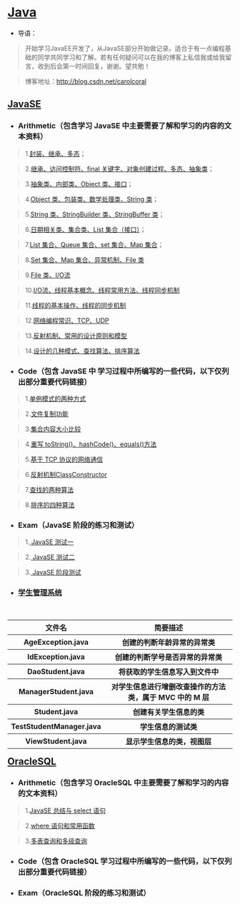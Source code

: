 # [Java](https://baike.baidu.com/item/java/85979)

* 导语：

>开始学习JavaEE开发了，从JavaSE部分开始做记录。适合于有一点编程基础的同学共同学习和了解。若有任何疑问可以在我的博客上私信我或给我留言，收到后会第一时间回复，谢谢。望共勉！

>博客地址：http://blog.csdn.net/carolcoral

## [JavaSE](https://baike.baidu.com/item/JAVA%20SE/4662159?fr=aladdin)

* ### Arithmetic（包含学习 JavaSE 中主要需要了解和学习的内容的文本资料）

>1.[封装、继承、多态](https://github.com/carolcoral/JavaLearn/blob/master/JavaSE/Arithmetic/Day09—封装、继承、多态.java)；  

>2.[继承、访问控制符、final 关键字、对象创建过程、多态、抽象类](https://github.com/carolcoral/JavaLearn/blob/master/JavaSE/Arithmetic/Day10—继承、访问控制符、final关键字、对象创建过程、多态、抽象类.java)；  

>3.[抽象类、内部类、Object 类、接口](https://github.com/carolcoral/JavaLearn/blob/master/JavaSE/Arithmetic/Day11—抽象类、接口、内部类、Object类.java)；   

>4.[Object 类、包装类、数学处理类、String 类](https://github.com/carolcoral/JavaLearn/blob/master/JavaSE/Arithmetic/Day12—Object类、包装类、数学处理类、String类.java)；  

>5.[String 类、StringBuilder 类、StringBuffer 类](https://github.com/carolcoral/JavaLearn/blob/master/JavaSE/Arithmetic/Day13—String类、StringBuilder类、StringBuffer类.java)； 

>6.[日期相关类、集合类、List 集合（接口）](https://github.com/carolcoral/JavaLearn/blob/master/JavaSE/Arithmetic/Day14—日期相关类、集合类、List集合（接口）.java)； 

>7.[List 集合、Queue 集合、set 集合、Map 集合](https://github.com/carolcoral/JavaLearn/blob/master/JavaSE/Arithmetic/Day15—List集合、Queue集合、set集合.java)； 

>8.[Set 集合、Map 集合、异常机制、File 类](https://github.com/carolcoral/JavaLearn/blob/master/JavaSE/Arithmetic/Day16—Set集合、Map集合、异常处理、File类.java)

>9.[File 类、I/O流](https://github.com/carolcoral/JavaLearn/blob/master/JavaSE/Arithmetic/Day17—File类、输入输出流.java)

>10.[I/O流、线程基本概念、线程常用方法、线程同步机制](https://github.com/carolcoral/JavaLearn/blob/master/JavaSE/Arithmetic/Day18—输入输出流、线程.java)

>11.[线程的基本操作、线程的同步机制](https://github.com/carolcoral/JavaLearn/blob/master/JavaSE/Arithmetic/Day19—线程的同步机制、线程的基本操作.java)

>12.[网络编程常识、TCP、UDP](https://github.com/carolcoral/JavaLearn/blob/master/JavaSE/Arithmetic/Day20—网络编程常识、TCP、UDP.java)

>13.[反射机制、常用的设计原则和模型](https://github.com/carolcoral/JavaLearn/blob/master/JavaSE/Arithmetic/Day21—反射机制、常用的设计原则和模型.java)

>14.[设计的几种模式、查找算法、排序算法](https://github.com/carolcoral/JavaLearn/blob/master/JavaSE/Arithmetic/Day22—查找算法、排序算法.java)


* ### Code（包含 JavaSE 中 学习过程中所编写的一些代码，以下仅列出部分重要代码链接）

>1.[单例模式的两种方式](https://github.com/carolcoral/JavaLearn/blob/master/JavaSE/Code/Singerton.java)

>2.[文件复制功能](https://github.com/carolcoral/JavaLearn/blob/master/JavaSE/Code/TestFileCopy.java)

>3.[集合内容大小比较](https://github.com/carolcoral/JavaLearn/blob/master/JavaSE/Code/TestSort.java)

>4.[重写 toString()、hashCode()、equals()方法](https://github.com/carolcoral/JavaLearn/blob/master/JavaSE/Code/Student.java)

>5.[基于 TCP 协议的网络通信](https://github.com/carolcoral/JavaLearn/blob/master/JavaSE/Code/ServerSocket.java)

>6.[反射机制ClassConstructor](https://github.com/carolcoral/JavaLearn/blob/master/JavaSE/Code/ClassConstructor.java)

>7.[查找的两种算法](https://github.com/carolcoral/JavaLearn/blob/master/JavaSE/Code/TestFind.java)

>8.[排序的四种算法](https://github.com/carolcoral/JavaLearn/blob/master/JavaSE/Code/TestSortArith.java)

* ### Exam（JavaSE 阶段的练习和测试）

>1.[ JavaSE 测试一](https://github.com/carolcoral/JavaLearn/blob/master/JavaSE/JavaSE%20测试一.java)

>2.[ JavaSE 测试二](https://github.com/carolcoral/JavaLearn/blob/master/JavaSE/JavaSE%20测试二.java)

>3.[ JavaSE 阶段测试](https://github.com/carolcoral/JavaLearn/blob/master/JavaSE/JavaSE%20阶段测试.java)


* ### [学生管理系统](https://github.com/carolcoral/JavaLearn/tree/master/JavaSE/Student)
<table align="right">
  <tr>
    <th>文件名</th>
    <th>简要描述</th>
  </tr>
  <tr>
    <th>AgeException.java</th>
    <th>创建的判断年龄异常的异常类</th>
  </tr>
  <tr>
    <th>IdException.java</th>
    <th>创建的判断学号是否异常的异常类</th>
  </tr>
  <tr>
    <th>DaoStudent.java</th>
    <th>将获取的学生信息写入到文件中</th>
  </tr>
  <tr>
    <th>ManagerStudent.java</th>
    <th>对学生信息进行增删改查操作的方法类，属于 MVC 中的 M 层</th>
  </tr>
  <tr>
    <th>Student.java</th>
    <th>创建有关学生信息的类</th>
  </tr>
  <tr>
    <th>TestStudentManager.java</th>
    <th>学生信息的测试类</th>
  </tr>
  <tr>
    <th>ViewStudent.java</th>
    <th>显示学生信息的类，视图层</th>
  </tr>

</table>

## [OracleSQL](http://www.oracle.com/technetwork/cn/database/database-technologies/sql/overview/index.html)

* ### Arithmetic（包含学习 OracleSQL 中主要需要了解和学习的内容的文本资料）

>1.[JavaSE 总结与 select 语句](https://github.com/carolcoral/JavaLearn/blob/master/OracleSQL/Arithmetic/JavaSE总结与%20select%20语句.sql)

>2.[where 语句和常用函数](https://github.com/carolcoral/JavaLearn/blob/master/OracleSQL/Arithmetic/where语句和常用函数.sql)

>3.[多表查询和多级查询](https://github.com/carolcoral/JavaLearn/blob/master/OracleSQL/Arithmetic/多表查询和多级查询.sql)

* ### Code（包含 OracleSQL 学习过程中所编写的一些代码，以下仅列出部分重要代码链接）

* ### Exam（OracleSQL 阶段的练习和测试）
